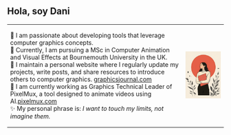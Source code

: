 ## Hola, soy Dani

<table>
  <tr>
    <td>

🎨 I am passionate about developing tools that leverage computer graphics concepts.  
🔭 Currently, I am pursuing a MSc in Computer Animation and Visual Effects at Bournemouth University in the UK.  
🌱 I maintain a personal website where I regularly update my projects, write posts, and share resources to introduce others to computer graphics. [graphicsjournal.com](https://graphicsjournal.com/)  
🚀 I am currently working as Graphics Technical Leader of PixelMux, a tool designed to animate videos using AI.[pixelmux.com](https://pixelmux.com/)  
✨ My personal phrase is: *I want to touch my limits, not imagine them.*

</td>
    <td align="center">
      <img src="foto3.png" width="300px">
    </td>
  </tr>
</table>
